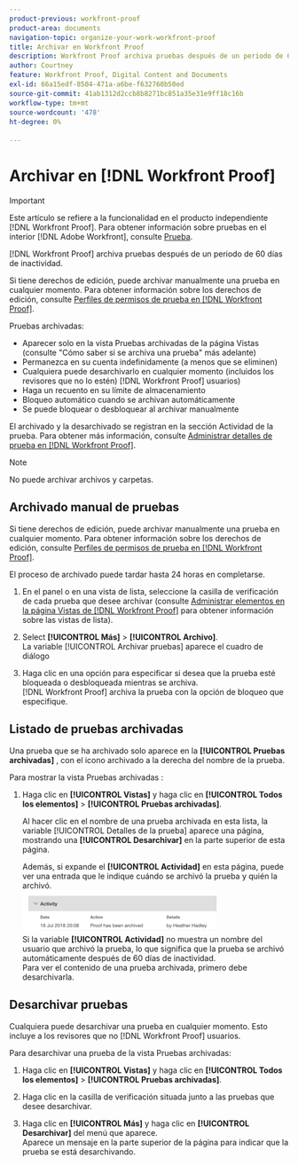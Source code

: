 ```yaml
---
product-previous: workfront-proof
product-area: documents
navigation-topic: organize-your-work-workfront-proof
title: Archivar en Workfront Proof
description: Workfront Proof archiva pruebas después de un periodo de 60 días de inactividad.
author: Courtney
feature: Workfront Proof, Digital Content and Documents
exl-id: 66a15edf-8504-471a-a6be-f632760b50ed
source-git-commit: 41ab1312d2ccb8b8271bc851a35e31e9ff18c16b
workflow-type: tm+mt
source-wordcount: '478'
ht-degree: 0%

---
```


# Archivar en [!DNL Workfront Proof]

>[!IMPORTANT]
>
>Este artículo se refiere a la funcionalidad en el producto independiente [!DNL Workfront Proof]. Para obtener información sobre pruebas en el interior [!DNL Adobe Workfront], consulte [Prueba](../../../review-and-approve-work/proofing/proofing.md).

[!DNL Workfront Proof] archiva pruebas después de un periodo de 60 días de inactividad.

Si tiene derechos de edición, puede archivar manualmente una prueba en cualquier momento. Para obtener información sobre los derechos de edición, consulte [Perfiles de permisos de prueba en [!DNL Workfront Proof]](../../../workfront-proof/wp-acct-admin/account-settings/proof-perm-profiles-in-wp.md).

Pruebas archivadas:

* Aparecer solo en la vista Pruebas archivadas de la página Vistas (consulte &quot;Cómo saber si se archiva una prueba&quot; más adelante)
* Permanezca en su cuenta indefinidamente (a menos que se eliminen)
* Cualquiera puede desarchivarlo en cualquier momento (incluidos los revisores que no lo estén) [!DNL Workfront Proof] usuarios)
* Haga un recuento en su límite de almacenamiento
* Bloqueo automático cuando se archivan automáticamente
* Se puede bloquear o desbloquear al archivar manualmente

El archivado y la desarchivado se registran en la sección Actividad de la prueba. Para obtener más información, consulte [Administrar detalles de prueba en [!DNL Workfront Proof]](../../../workfront-proof/wp-work-proofsfiles/manage-your-work/manage-proof-details.md).

>[!NOTE]
>
>No puede archivar archivos y carpetas.

## Archivado manual de pruebas

Si tiene derechos de edición, puede archivar manualmente una prueba en cualquier momento. Para obtener información sobre los derechos de edición, consulte [Perfiles de permisos de prueba en [!DNL Workfront Proof]](../../../workfront-proof/wp-acct-admin/account-settings/proof-perm-profiles-in-wp.md).

El proceso de archivado puede tardar hasta 24 horas en completarse.

1. En el panel o en una vista de lista, seleccione la casilla de verificación de cada prueba que desee archivar (consulte  [Administrar elementos en la página Vistas de [!DNL Workfront Proof]](../../../workfront-proof/wp-work-proofsfiles/manage-your-work/manage-items-on-views-page.md) para obtener información sobre las vistas de lista).

1. Select **[!UICONTROL Más]** > **[!UICONTROL Archivo]**.\
   La variable [!UICONTROL Archivar pruebas] aparece el cuadro de diálogo

1. Haga clic en una opción para especificar si desea que la prueba esté bloqueada o desbloqueada mientras se archiva.\
   [!DNL Workfront Proof] archiva la prueba con la opción de bloqueo que especifique.

## Listado de pruebas archivadas

Una prueba que se ha archivado solo aparece en la **[!UICONTROL Pruebas archivadas]** , con el icono archivado a la derecha del nombre de la prueba.

Para mostrar la vista Pruebas archivadas :

1. Haga clic en **[!UICONTROL Vistas]** y haga clic en **[!UICONTROL Todos los elementos]** > **[!UICONTROL Pruebas archivadas]**.

   Al hacer clic en el nombre de una prueba archivada en esta lista, la variable [!UICONTROL Detalles de la prueba] aparece una página, mostrando una **[!UICONTROL Desarchivar]** en la parte superior de esta página.

   Además, si expande el **[!UICONTROL Actividad]** en esta página, puede ver una entrada que le indique cuándo se archivó la prueba y quién la archivó.\
   ![Archived_proof_Activity_expand.png](assets/archived-proof-activity-expanded-350x77.png)\
   Si la variable **[!UICONTROL Actividad]** no muestra un nombre del usuario que archivó la prueba, lo que significa que la prueba se archivó automáticamente después de 60 días de inactividad.\
   Para ver el contenido de una prueba archivada, primero debe desarchivarla.

## Desarchivar pruebas

Cualquiera puede desarchivar una prueba en cualquier momento. Esto incluye a los revisores que no [!DNL Workfront Proof] usuarios.

Para desarchivar una prueba de la vista Pruebas archivadas:

1. Haga clic en **[!UICONTROL Vistas]** y haga clic en **[!UICONTROL Todos los elementos]** > **[!UICONTROL Pruebas archivadas]**.

1. Haga clic en la casilla de verificación situada junto a las pruebas que desee desarchivar.
1. Haga clic en **[!UICONTROL Más]** y haga clic en **[!UICONTROL Desarchivar]** del menú que aparece.\
   Aparece un mensaje en la parte superior de la página para indicar que la prueba se está desarchivando.
